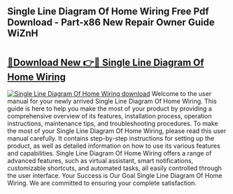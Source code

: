 ## Single Line Diagram Of Home Wiring Free Pdf Download - Part-x86 New Repair Owner Guide WiZnH

# <h2><a href="http://dfh718.blite.top/?on=Single+Line+Diagram+Of+Home+Wiring">🔗Download New 👉🔴 Single Line Diagram Of Home Wiring</a></h2>

[![Single Line Diagram Of Home Wiring download](https://i.imgur.com/lujVjoI.png)](http://dfh718.blite.top/?on=Single+Line+Diagram+Of+Home+Wiring)
Welcome to the user manual for your newly arrived Single Line Diagram Of Home Wiring. This guide is here to help you make the most of your product by providing a comprehensive overview of its features, installation process, operation instructions, maintenance tips, and troubleshooting procedures. To make the most of your Single Line Diagram Of Home Wiring, please read this user manual carefully. It contains step-by-step instructions for setting up the product, as well as detailed information on how to use its various features and capabilities. Single Line Diagram Of Home Wiring offers a range of advanced features, such as virtual assistant, smart notifications, customizable shortcuts, and automated tasks, all easily controlled through the user interface. Your Success is Our Goal Single Line Diagram Of Home Wiring. We are committed to ensuring your complete satisfaction.
